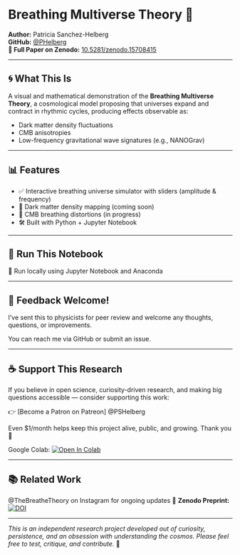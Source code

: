 # Breathing Multiverse Theory 🌌

**Author:** Patricia Sanchez-Helberg  
**GitHub:** [@PHelberg](https://github.com/PHelberg)  
**📄 Full Paper on Zenodo:** [10.5281/zenodo.15708415](https://doi.org/10.5281/zenodo.15708415)

---

## 🌀 What This Is

A visual and mathematical demonstration of the **Breathing Multiverse Theory**, a cosmological model proposing that universes expand and contract in rhythmic cycles, producing effects observable as:

- Dark matter density fluctuations
- CMB anisotropies
- Low-frequency gravitational wave signatures (e.g., NANOGrav)

---

## 📊 Features

- ✅ Interactive breathing universe simulator with sliders (amplitude & frequency)
- 🧩 Dark matter density mapping (coming soon)
- 🌌 CMB breathing distortions (in progress)
- 🛠️ Built with Python + Jupyter Notebook

---

## 🧪 Run This Notebook


🔧 Run locally using Jupyter Notebook and Anaconda

---

## 💬 Feedback Welcome!

I’ve sent this to physicists for peer review and welcome any thoughts, questions, or improvements.

You can reach me via GitHub or submit an issue.

---

## ☕ Support This Research

If you believe in open science, curiosity-driven research, and making big questions accessible — consider supporting this work:

👉 [Become a Patron on Patreon] @PSHelberg

Even $1/month helps keep this project alive, public, and growing. Thank you 💫

Google Colab:
[![Open In Colab](https://colab.research.google.com/assets/colab-badge.svg)](https://colab.research.google.com/github/PHelberg/breathing-multiverse/blob/main/Breathing_Multiverse_Model.ipynb)

---

## 📚 Related Work

@TheBreatheTheory on Instagram for ongoing updates
📄 **Zenodo Preprint:**  
[![DOI](https://zenodo.org/badge/DOI/10.5281/zenodo.15708415.svg)](https://doi.org/10.5281/zenodo.15708415)

---

*This is an independent research project developed out of curiosity, persistence, and an obsession with understanding the cosmos. Please feel free to test, critique, and contribute.* 💫


